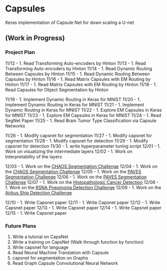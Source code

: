 # Capsules
Keras implementation of Capsule Net for down scaling a U-net

## (Work in Progress)

### Project Plan
11/12 - 1. Read Transforming Auto-encoders by Hinton
11/13 - 1. Read Transforming Auto-encoders by Hinton
11/14 - 1. Read Dynamic Routing Between Capsules by Hinton
11/15 - 1. Read Dynamic Routing Between Capsules by Hinton
11/16 - 1. Read Matrix Capsules with EM Routing by Hinton
11/17 - 1. Read Matrix Capsules with EM Routing by Hinton
11/18 - 1. Read Capsules for Object Segmentation by Hinton

11/19 - 1. Implement Dynamic Routing in Keras for MNIST
11/20 - 1. Implement Dynamic Routing in Keras for MNIST
11/21 - 1. Implement Dynamic Routing in Keras for MNIST
11/22 - 1. Explore EM Capsules in Keras for MNIST
11/23 - 1. Explore EM Capsules in Keras for MNIST
11/24 - 1. Read SegNet Paper
11/25 - 1. Read Brain Tumor Type Classification via Capsule Networks

11/26 - 1. Modify capsnet for segmentation
11/27 - 1. Modify capsnet for segmentation
11/28 - 1. Modify capsnet for detection
11/29 - 1. Modify capsnet for detection
11/30 - 1. write hyperparameter tuning script
12/01 - 1. Work on visualizing the intermediate layers
12/02 - 1. Work on Interpretability of the layers

12/03 - 1. Work on the [CHAOS Segmentation Challenge](https://chaos.grand-challenge.org/)
12/04 - 1. Work on the [CHAOS Segmentation Challenge](https://chaos.grand-challenge.org/)
12/05 - 1. Work on the [PAVES Segmentation Challenge](https://paves.grand-challenge.org/)
12/06 - 1. Work on the [PAVES Segmentation Challenge](https://paves.grand-challenge.org/)
12/07 - 1. Work on the [Histopathologic Cancer Detection](https://www.kaggle.com/c/histopathologic-cancer-detection)
12/08 - 1. Work on the [RSNA Pneumonia Detection Challenge](https://www.kaggle.com/c/rsna-pneumonia-detection-challenge)
12/09 - 1. Work on the [Airbus Ship Detection Challenge](https://www.kaggle.com/c/airbus-ship-detection)

12/10 - 1. Write Capsnet paper
12/11 - 1. Write Capsnet paper
12/12 - 1. Write Capsnet paper
12/13 - 1. Write Capsnet paper
12/14 - 1. Write Capsnet paper
12/15 - 1. Write Capsnet paper

### Future Plans
1. Write a tutorial on CapsNet
1. Write a training on CapsNet (Walk through function by function)
1. Write capsnet for language
1. Read Neural Machine Translation with Capsule
1. capsnet for segmentation on Graphs
1. Read Graph Capsule Convolutional Neural Network

